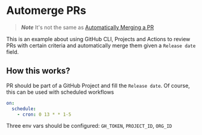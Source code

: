 # Automerge PRs

> ***Note***
> It's not the same as [Automatically Merging a PR](https://docs.github.com/en/pull-requests/collaborating-with-pull-requests/incorporating-changes-from-a-pull-request/automatically-merging-a-pull-request)

This is an example about using GitHub CLI, Projects and Actions to review PRs with certain criteria and automatically merge them given a `Release date` field.

## How this works?

PR should be part of a GitHub Project and fill the `Release date`. Of course, this can be used with scheduled workflows

```yaml
on:
  schedule:
    - cron: 0 13 * * 1-5
```

Three env vars should be configured: `GH_TOKEN`, `PROJECT_ID`, `ORG_ID`
